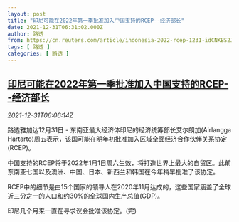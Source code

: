 ```yaml
---
layout: post
title: "印尼可能在2022年第一季批准加入中国支持的RCEP--经济部长"
date: 2021-12-31T06:31:02.000Z
author: 路透
from: https://cn.reuters.com/article/indonesia-2022-rcep-1231-idCNKBS2JA082
tags: [ 路透 ]
categories: [ 路透 ]
---
```

<!--1640932262000-->
[印尼可能在2022年第一季批准加入中国支持的RCEP--经济部长](https://cn.reuters.com/article/indonesia-2022-rcep-1231-idCNKBS2JA082)
------

<div>
<div><i>2021-12-31T06:06:14Z</i></div><p>路透雅加达12月31日 - 东南亚最大经济体印尼的经济统筹部长艾尔朗加(Airlangga Hartarto)周五表示，该国可能在明年初批准加入区域全面经济合作伙伴关系协定(RCEP)。</p><p>中国支持的RCEP将于2022年1月1日周六生效，将打造世界上最大的自贸区。此前东南亚七国以及澳洲、中国、日本、新西兰和韩国在今年稍早批准了该协定。</p><p>RCEP中的细节是由15个国家的领导人在2020年11月达成的，这些国家涵盖了全球近三分之一的人口和约30%的全球国内生产总值(GDP)。</p><p>印尼几个月来一直在寻求议会批准该协定。(完)</p>
</div>
